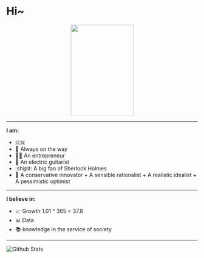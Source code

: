 # Hi~
<p align="center">
  <img width="165" height="240" src="https://media.giphy.com/media/JQ54sqhIDXohG/giphy.gif">
</p>

- -----------------------------------------------------------------------------------------------------
**I am:**

- :cn:
- 🚶 Always on the way
- :technologist: An entrepreneur 
- 🎸 An electric guitarist
- :shipit: A big fan of Sherlock Holmes
- 🤔 A conservative innovator + A sensible rationalist + A realistic idealist + A pessimistic optimist 
- -----------------------------------------------------------------------------------------------------
**I believe in:**

- 📈 Growth 1.01 ^ 365 = 37.8 
- :bar_chart: Data
- 📚 knowledge in the service of society
- -----------------------------------------------------------------------------------------------------

<img align = "left" alt = "Github Stats" src = "https://github-readme-stats.vercel.app/api?username=boyuan-li&show_icons=true&hide_border=true?count_private=true&theme=dark"/>

